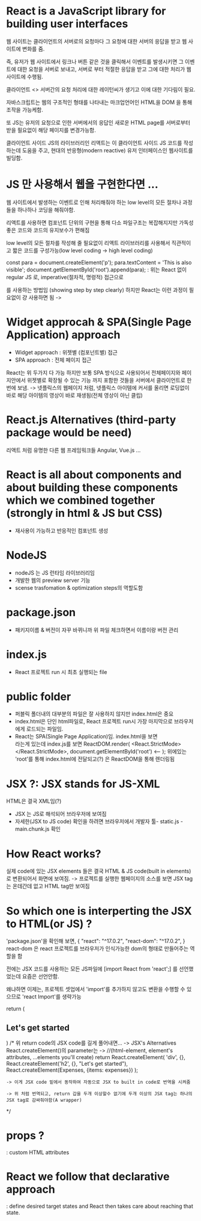 # React is a JavaScript library for building user interfaces

웹 사이트는 클라이언트의 서버로의 요청마다 그 요청에 대한 서버의 응답을 받고 웹 사이트에 변화를 줌.

즉, 유저가 웹 사이트에서 링크나 버튼 같은 것을 클릭해서 이벤트를 발생시키면 그 이벤트에 대한 요청을 서버로 보내고, 서버로 부터 적절한 응답을 받고 그에 대한 처리가 웹 사이트에 수행됨.

클라이언트 <> 서버간의 요청 처리에 대한 레이턴씨가 생기고 이에 대한 기다림이 필요.

자바스크립트는 웹의 구조적인 형태를 나타내는 마크업언어인 HTML을 DOM 을 통해 조작을 가능케함.

또 JS는 유저의 요청으로 인한 서버에서의 응답인 새로운 HTML page를 서버로부터 받을 필요없이 해당 페이지를 변경가능함.

클라이언트 사이드 JS의 라이브러리인 리액트는 이 클라이언트 사이드 JS 코드를 작성하는데 도움을 주고, 현대의 반응형(modern reactive) 유저 인터페이스인 웹사이트를 빌딩함.

# JS 만 사용해서 웹을 구현한다면 ...

웹 사이트에서 발생하는 이벤트로 인해 처리해줘야 하는 low level의 모든 절차나 과정들을 하나하나 코딩을 해줘야함.

리액트를 사용하면 컴포넌트 단위의 구현을 통해 다소 파일구조는 복잡해지지만 가독성 좋은 코드와 코드의 유지보수가 편해짐

low level의 모든 절차를 작성해 줄 필요없이 리액트 라이브러리를 사용해서 직관적이고 짧은 코드를 구성가능(low level coding -> high level coding)

const para = document.createElement('p');
para.textContent = 'This is also visible';
document.getElementById('root').append(para);
: 위는 React 없이 regular JS 로,
  imperative(절차적, 명령적) 접근으로 <p>를 사용하는 방법임 (showing step by step clearly)
  하지만 React는 이런 과정이 필요없이 걍 사용하면 됨 -> <p></p>

# Widget approcah & SPA(Single Page Application) approach

- Widget approach : 위젯별 (컴포넌트별) 접근
- SPA approach : 전체 페이지 접근

React는 위 두가지 다 가능 하지만 보통 SPA 방식으로 사용되어서 전체페이지와 페이지안에서 위젯별로 확장될 수 있는 기능 까지 포함한 것들을 서버에서 클라이언트로 한번에 보냄.
-> 넷플릭스의 웹페이지 처럼, 넷플릭스 아이템에 커서를 올리면 로딩없이 바로 해당 아이템의 영상이 바로 재생됨(전체 영상이 아닌 클립)

# React.js Alternatives (third-party package would be need)

리액트 처럼 유명한 다른 웹 프레임워크들
Angular, Vue.js ...

# React is all about components and about building these components which we combined together (strongly in html & JS but CSS)

- 재사용이 가능하고 반응적인 컴포넌트 생성

# NodeJS
- nodeJS 는 JS 런타임 라이브러리임
- 개발한 웹의 preview server 기능
- scense trasfomation & optimization steps의 역할도함

# package.json
- 패키지이름 & 버전이 자꾸 바뀌니까 위 파일 체크하면서 이름이랑 버전 관리

# index.js
- React 프로젝트 run 시 최초 실행되는 file

# public folder
- 퍼블릭 폴더내의 대부분의 파일은 잘 사용하지 않지만 index.html은 중요
- index.html은 단인 html파일로, React 프로젝트 run시 가장 마지막으로 브라우저에게 로드되는 파일임.
- React는 SPA(Single Page Application)임. index.html을 보면 <div id="root"></div> 라는게 있는데 index.js를 보면
 ReactDOM.render(
  <React.StrictMode>
    <App />
  </React.StrictMode>,
  document.getElementById('root') <--
);
위에있는 'root'를 통해 index.html에 전달되고(?) <App />은 ReactDOM을 통해 렌더링됨

# JSX ?: JSX stands for JS-XML
HTML은 결국 XML임(?)
- JSX 는 JS로 해석되어 브라우저에 보여짐
- 자세한(JSX to JS code) 확인을 하려면 브라우저에서 개발자 툴- static.js - main.chunk.js 확인

# How React works?
실제 code에 있는 JSX elements 들은 결국 HTML & JS code(built in elements)로 변환되어서 화면에 보여짐.
-> 프로젝트를 실행한 웹페이지의 소스를 보면 JSX tag는 온데간데 없고 HTML tag만 보여짐

# So which one is interperting the JSX to HTML(or JS) ?
'package.json'을 확인해 보면,
{
  "react": "^17.0.2",
  "react-dom": "^17.0.2",
}
react-dom 은 react 프로젝트를 브라우저가 인식가능한 dom의 형태로 만들어주는 역할을 함

전에는 JSX 코드를 사용하는 모든 JS파일에
[import React from 'react';] 를 선언했었는데 요즘은 선언안함.

왜냐하면 이제는, 프로젝트 셋업에서 'import'를 추가하지 않고도 변환을 수행할 수 있으므로 'react Import'를 생략가능

return (
    <div>
      <h2>Let's get started</h2>
      <Expenses items={expenses}/>
    </div>
  )
  /*
    위 return code의 JSX code를 길게 풀어내면... -> JSX's Alternatives
    React.createElement()의 parameter는 -> //(html-element, element's attributes, ...elements you'll create)
    return React.createElement(
      'div',
      {},
      React.createElement('h2', {}, "Let's get started"),
      React.createElement(Expenses, {items: expenses})
    );
    
    -> 이게 JSX code 밑에서 동작하여 자동으로 JSX to built in code로 번역을 시켜줌

    -> 위 처럼 번역되고, return 갑을 두개 이상할수 없기에 두개 이상의 JSX tag는 하나의 JSX tag로 감싸줘야함(A wrapper)
  */

  # props ?
  : custom HTML attributes

  # React we follow that declarative approach
  : define desired target states and React then takes care about reaching that state.
  